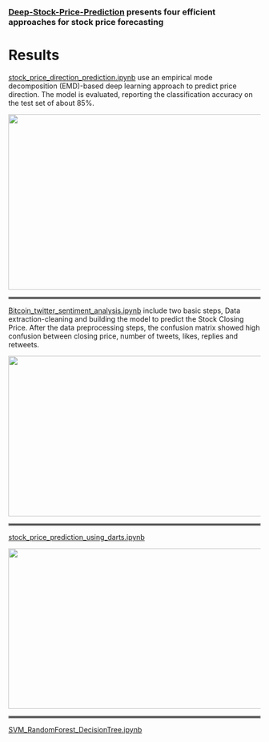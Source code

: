 ### [Deep-Stock-Price-Prediction](https://github.com/amousavi9/Deep-Stock-Price-Prediction) presents four efficient approaches for stock price forecasting

# Results
[stock_price_direction_prediction.ipynb](https://github.com/amousavi9/Deep-Stock-Price-Prediction/blob/main/stock_price_direction_prediction.ipynb) use an empirical mode decomposition (EMD)-based deep learning approach to predict price direction.
The model is evaluated, reporting the classification accuracy on the test set of about 85%.

<img src="https://github.com/amousavi9/Deep-Stock-Price-Prediction/blob/main/results/trend-prediction-acc.jpg" width="600" height="350"/>
<hr style="border:2px solid gray">

[Bitcoin_twitter_sentiment_analysis.ipynb](https://github.com/amousavi9/Deep-Stock-Price-Prediction/blob/main/Bitcoin_twitter_sentiment_analysis.ipynb) include two basic steps, Data extraction-cleaning and building the model to predict the Stock Closing Price.
After the data preprocessing steps, the confusion matrix showed high confusion between closing price, number of tweets, likes, replies and retweets.

<img src="https://github.com/amousavi9/Deep-Stock-Price-Prediction/blob/main/results/sentiment-res1.png" width="600" height="320"/> 
<hr style="border:2px solid gray">

[stock_price_prediction_using_darts.ipynb](https://github.com/amousavi9/Deep-Stock-Price-Prediction/blob/main/stock_price_prediction_using_darts.ipynb)

<img src="https://github.com/amousavi9/Deep-Stock-Price-Prediction/blob/main/results/darts-res.jpg" width="600" height="320"/>
<hr style="border:2px solid gray">
  
[SVM_RandomForest_DecisionTree.ipynb](https://github.com/amousavi9/Deep-Stock-Price-Prediction/blob/main/SVM_RandomForest_DecisionTree.ipynb)
